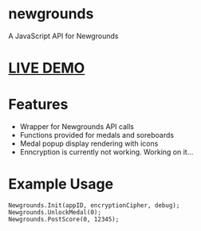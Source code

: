 # newgrounds
A JavaScript API for Newgrounds

# [LIVE DEMO](https://www.newgrounds.com/portal/view/755888?updated=1590185509)

# Features
- Wrapper for Newgrounds API calls
- Functions provided for medals and soreboards
- Medal popup display rendering with icons
- Enncryption is currently not working. Working on it...

# Example Usage

```
Newgrounds.Init(appID, encryptionCipher, debug);
Newgrounds.UnlockMedal(0);
Newgrounds.PostScore(0, 12345);

```
